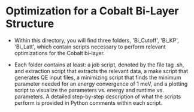 # Optimization for a Cobalt Bi-Layer Structure

* Within this directory, you will find three folders, 'Bi_Cutoff', 'Bi_KP', 'Bi_Latt', which contain scripts necessary
to perform relevant optimizations for the Cobalt bi-layer.

* Each folder contains at least: a job script, denoted by the file tag .sh, and extraction script that extracts the relevant data,
a make script that generates QE input files, a minimizing script that finds the minimum parameter needed for an energy convergence of 1 meV,
and a plotting script to visualize the parameters vs. energy and runtime vs. parameters. A detailed step-by-step description of what
the scripts perform is provided in Python comments within each script.
